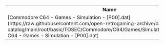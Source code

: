 <table>
<tr><th>Name</th><th>Size</th></tr>
<tr><td>
[Commodore C64 - Games - Simulation - [P00].dat](https://raw.githubusercontent.com/open-retrogaming-archive/dat-catalog/main/root/basic/TOSEC/Commodore/C64/Games/Simulation/[P00]/Commodore C64 - Games - Simulation - [P00].dat)
</td><td>55016</td></tr>
</table>
